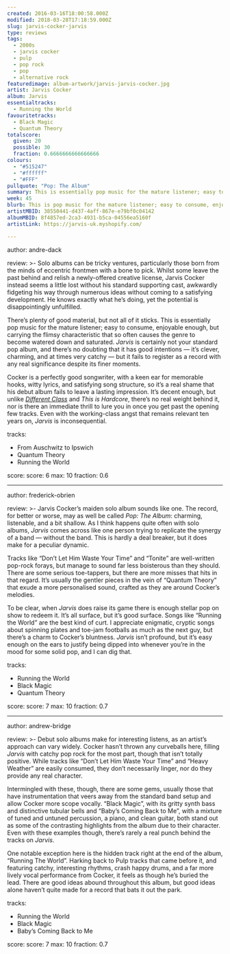```yaml
---
created: 2016-03-16T18:00:58.000Z
modified: 2018-03-28T17:18:59.000Z
slug: jarvis-cocker-jarvis
type: reviews
tags:
  - 2000s
  - jarvis cocker
  - pulp
  - pop rock
  - pop
  - alternative rock
featuredimage: album-artwork/jarvis-jarvis-cocker.jpg
artist: Jarvis Cocker
album: Jarvis
essentialtracks:
  - Running the World
favouritetracks:
  - Black Magic
  - Quantum Theory
totalscore:
  given: 20
  possible: 30
  fraction: 0.6666666666666666
colours:
  - "#515247"
  - "#ffffff"
  - "#FFF"
pullquote: "Pop: The Album"
summary: This is essentially pop music for the mature listener; easy to consume, enjoyable enough, but carrying the flimsy characteristic that so often causes the genre to become watered down and saturated.
week: 45
blurb: This is pop music for the mature listener; easy to consume, enjoyable enough, but flimsy and a little watered down compared to Cocker's work with Pulp.
artistMBID: 38550441-d437-4aff-867e-e79bf0c04142
albumMBID: 8f4857ed-2ca3-4931-b5ca-04556ea5160f
artistLink: https://jarvis-uk.myshopify.com/

---
```


author: andre-dack

review: >-
  Solo albums can be tricky ventures, particularly those born from the minds of eccentric frontmen with a bone to pick. Whilst some leave the past behind and relish a newly-offered creative license, Jarvis Cocker instead seems a little lost without his standard supporting cast, awkwardly fidgeting his way through numerous ideas without coming to a satisfying development. He knows exactly what he’s doing, yet the potential is disappointingly unfulfilled. 
  
  There’s plenty of good material, but not all of it sticks. This is essentially pop music for the mature listener; easy to consume, enjoyable enough, but carrying the flimsy characteristic that so often causes the genre to become watered down and saturated. *Jarvis* is certainly not your standard pop album, and there’s no doubting that it has good intentions — it’s clever, charming, and at times very catchy — but it fails to register as a record with any real significance despite its finer moments. 
  
  Cocker is a perfectly good songwriter, with a keen ear for memorable hooks, witty lyrics, and satisfying song structure, so it’s a real shame that his debut album fails to leave a lasting impression. It’s decent enough, but unlike [*Different Class*](/reviews/pulp-different-class/) and *This is Hardcore*, there’s no real weight behind it, nor is there an immediate thrill to lure you in once you get past the opening few tracks. Even with the working-class angst that remains relevant ten years on, *Jarvis* is inconsequential.

tracks:
  - From Auschwitz to Ipswich
  - ­Quantum Theory
  - ­Running the World

score:
  score: 6
  max: 10
  fraction: 0.6

---
author: frederick-obrien

review: >-
  Jarvis Cocker’s maiden solo album sounds like one. The record, for better or worse, may as well be called *Pop: The Album*: charming, listenable, and a bit shallow. As I think happens quite often with solo albums, *Jarvis* comes across like one person trying to replicate the synergy of a band — without the band. This is hardly a deal breaker, but it does make for a peculiar dynamic. 
  
  Tracks like “Don’t Let Him Waste Your Time” and “Tonite” are well-written pop-rock forays, but manage to sound far less boisterous than they should. There are some serious toe-tappers, but there are more misses that hits in that regard. It’s usually the gentler pieces in the vein of “Quantum Theory” that exude a more personalised sound, crafted as they are around Cocker’s melodies. 
  
  To be clear, when *Jarvis* does raise its game there is enough stellar pop on show to redeem it. It’s all surface, but it’s good surface. Songs like “Running the World” are the best kind of curt. I appreciate enigmatic, cryptic songs about spinning plates and toe-jam footballs as much as the next guy, but there’s a charm to Cocker’s bluntness. *Jarvis* isn’t profound, but it’s easy enough on the ears to justify being dipped into whenever you’re in the mood for some solid pop, and I can dig that.

tracks:
  - Running the World
  - ­Black Magic
  - ­Quantum Theory

score:
  score: 7
  max: 10
  fraction: 0.7

---
author: andrew-bridge

review: >-
  Debut solo albums make for interesting listens, as an artist’s approach can vary widely. Cocker hasn’t thrown any curveballs here, filling *Jarvis* with catchy pop rock for the most part, though that isn’t totally positive. While tracks like “Don’t Let Him Waste Your Time” and “Heavy Weather” are easily consumed, they don’t necessarily linger, nor do they provide any real character. 
  
  Intermingled with these, though, there are some gems, usually those that have instrumentation that veers away from the standard band setup and allow Cocker more scope vocally. “Black Magic”, with its gritty synth bass and distinctive tubular bells and “Baby’s Coming Back to Me”, with a mixture of tuned and untuned percussion, a piano, and clean guitar, both stand out as some of the contrasting highlights from the album due to their character. Even with these examples though, there’s rarely a real punch behind the tracks on *Jarvis*. 
  
  One notable exception here is the hidden track right at the end of the album, “Running The World”. Harking back to Pulp tracks that came before it, and featuring catchy, interesting rhythms, crash happy drums, and a far more lively vocal performance from Cocker, it feels as though he’s buried the lead. There are good ideas abound throughout this album, but good ideas alone haven’t quite made for a record that bats it out the park.

tracks:
  - Running the World
  - ­Black Magic
  - ­Baby’s Coming Back to Me

score:
  score: 7
  max: 10
  fraction: 0.7
